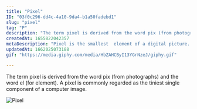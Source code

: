 ```yaml
---
title: "Pixel"
ID: "03f0c296-dd4c-4a10-9da4-b1a50fadebd1"
slug: "pixel"
tag: "P"
description: "The term pixel is derived from the word pix (from photographs) and the word el (for element). A pixel is commonly regarded as the tiniest single component of a computer image."
createdAt: 1655822042357
metaDescription: "Pixel is the smallest  element of a digital picture. "
updatedAt: 1662025073188
gif: "https://media.giphy.com/media/HbZAHCByI13YGrNzeJ/giphy.gif"

---
```

The term pixel is derived from the word pix (from photographs) and the word el (for element). A pixel is commonly regarded as the tiniest single component of a computer image.

![Pixel](https://media.giphy.com/media/HbZAHCByI13YGrNzeJ/giphy.gif)